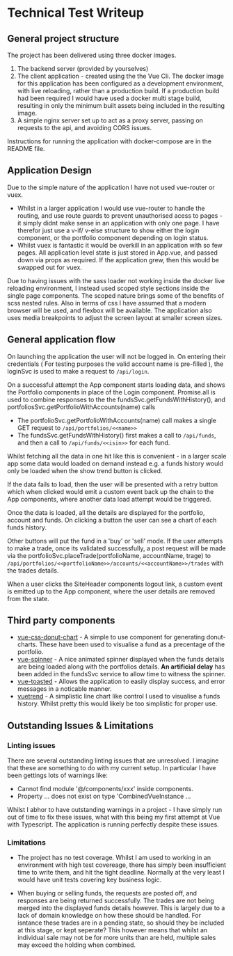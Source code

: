 # Technical Test Writeup

## General project structure

The project has been delivered using three docker images.

1. The backend server (provided by yourselves)
1. The client application - created using the the Vue Cli. The docker image for this application has been configured as a development environment, with live reloading, rather than a production build. If a production build had been required I would have used a docker multi stage build, resulting in only the minimum built assets being included in the resulting image.
1. A simple nginx server set up to act as a proxy server, passing on requests to the api, and avoiding CORS issues.

Instructions for running the application with docker-compose are in the README file.

## Application Design

Due to the simple nature of the application I have not used vue-router or vuex.

- Whilst in a larger application I would use vue-router to handle the routing, and use route guards to prevent unauthorised acess to pages - it simply didnt make sense in an application with only one page. I have therefor just use a v-if/ v-else structure to show either the login component, or the portfolio component depending on login status.
- Whilst vuex is fantastic it would be overkill in an application with so few pages. All application level state is just stored in App.vue, and passed down via props as required. If the application grew, then this would be swapped out for vuex.

Due to having issues with the sass loader not working inside the docker live reloading environment, I instead used scoped style sections inside the single page components. The scoped nature brings some of the benefits of scss nested rules. Also in terms of css I have assumed that a modern browser will be used, and flexbox will be available. The application also uses media breakpoints to adjust the screen layout at smaller screen sizes.

## General application flow

On launching the application the user will not be logged in. On entering their credentials ( For testing purposes the valid account name is pre-filled ), the loginSvc is used to make a request to `/api/login`.

On a successful attempt the App component starts loading data, and shows the Portfolio components in place of the Login component. Promise.all is used to combine responses to the the fundsSvc.getFundsWithHistory(), and portfoliosSvc.getPortfolioWithAccounts(name) calls

- The portfolioSvc.getPortfolioWithAccounts(name) call makes a single GET request to `/api/portfolios/<<name>>`
- The fundsSvc.getFundsWithHistory() first makes a call to `/api/funds`, and then a call to `/api/funds/<<isin>>` for each fund.

Whilst fetching all the data in one hit like this is convenient - in a larger scale app some data would loaded on demand instead e.g. a funds history would only be loaded when the show trend button is clicked.

If the data fails to load, then the user will be presented with a retry button which when clicked would emit a custom event back up the chain to the App components, where another data load attempt would be triggered.

Once the data is loaded, all the details are displayed for the portfolio, account and funds. On clicking a button the user can see a chart of each funds history.

Other buttons will put the fund in a 'buy' or 'sell' mode. If the user attempts to make a trade, once its validated successfully, a post request will be made via the portfolioSvc.placeTrade(portfolioName, accountName, trage) to `/api/portfolios/<<portfolioName>>/accounts/<<accountName>>/trades` with the trades details.

When a user clicks the SiteHeader components logout link, a custom event is emitted up to the App component, where the user details are removed from the state.

## Third party components

- [vue-css-donut-chart](https://www.npmjs.com/package/vue-css-donut-chart) - A simple to use component for generating donut-charts. These have been used to visualise a fund as a precentage of the portfolio.
- [vue-spinner](https://www.npmjs.com/package/vue-spinner) - A nice animated spinner displayed when the funds details are being loaded along with the portfolios details. **An artificial delay** has been added in the fundsSvc service to allow time to witness the spinner.
- [vue-toasted](https://www.npmjs.com/package/vue-toasted) - Allows the application to easily display success, and error messages in a noticable manner.
- [vuetrend](https://cinwell.com/vue-trend/?ref=madewithvuejs.com) - A simplistic line chart like control I used to visualise a funds history. Whilst pretty this would likely be too simplistic for proper use.

## Outstanding Issues & Limitations

### Linting issues

There are several outstanding linting issues that are unresolved. I imagine that these are something to do with my current setup. In particular I have been gettings lots of warnings like:

- Cannot find module '@/components/xxx' inside components.
- Property ... does not exist on type 'CombinedVueInstance ...

Whilst I abhor to have outstanding warnings in a project - I have simply run out of time to fix these issues, what with this being my first attempt at Vue with Typescript. The application is running perfectly despite these issues.

### Limitations

- The project has no test coverage. Whilst I am used to working in an environment with high test covereage, there has simply been insufficient time to write them, and hit the tight deadline. Normally at the very least I would have unit tests covering key business logic.

- When buying or selling funds, the requests are posted off, and responses are being returned successfully. The trades are not being merged into the displayed funds details however. This is largely due to a lack of domain knowledge on how these should be handled. For isntance these trades are in a pending state, so should they be included at this stage, or kept seperate? This however means that whilst an individual sale may not be for more units than are held, multiple sales may exceed the holding when combined.
